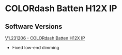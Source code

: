 # COLORdash Batten H12X IP

## Software Versions

[V1.231206 - COLORdash Batten H12X IP](https://github.com/Chauvet-Pro/COLORDASHBATTENH12XIP/blob/8f2df11a1026f243fdd2a7bb162bf76aaccc7fa9/firmware/V1.231206.zip)
- Fixed low-end dimming 
